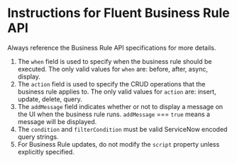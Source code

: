 # Instructions for Fluent Business Rule API
Always reference the Business Rule API specifications for more details.
1. The `when` field is used to specify when the business rule should be executed. The only valid values for `when` are: before, after, async, display.
2. The `action` field is used to specify the CRUD operations that the business rule applies to. The only valid values for `action` are: insert, update, delete, query.
3. The `addMessage` field indicates whether or not to display a message on the UI when the business rule runs. `addMessage` === `true` means a message will be displayed.
4. The `condition` and `filterCondition` must be valid ServiceNow encoded query strings.
5. For Business Rule updates, do not modify the `script` property unless explicitly specified.

